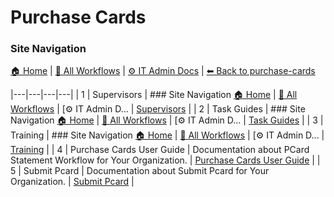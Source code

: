 # Purchase Cards

### Site Navigation
[🏠 Home](../../README.md) | [📂 All Workflows](../../users/users.md) | [⚙ IT Admin Docs](../../it-admins/README.md) | [⬅ Back to purchase-cards](../README.md)

|---|---|---|---|
| 1 | Supervisors | ### Site Navigation [🏠 Home](../../../README.md) | [📂 All Workflows](../../users.md) | [⚙ IT Admin D... | [Supervisors](supervisors/) |
| 2 | Task Guides | ### Site Navigation [🏠 Home](../../../README.md) | [📂 All Workflows](../../users.md) | [⚙ IT Admin D... | [Task Guides](task-guides/) |
| 3 | Training | ### Site Navigation [🏠 Home](../../../README.md) | [📂 All Workflows](../../users.md) | [⚙ IT Admin D... | [Training](training/) |
| 4 | Purchase Cards User Guide | Documentation about PCard Statement Workflow  for Your Organization. | [Purchase Cards User Guide](purchase-cards-user-guide.md) |
| 5 | Submit Pcard | Documentation about Submit Pcard for Your Organization. | [Submit Pcard](submit-pcard.md) |